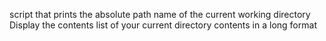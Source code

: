  script that prints the absolute path name of the current working directory
Display the contents list of your current directory contents in a long format
